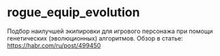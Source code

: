 # rogue_equip_evolution

Подбор наилучшей экипировки для игрового персонажа при помощи генетических (эволюционных) алгоритмов.
Обзор в статье: https://habr.com/ru/post/499450
